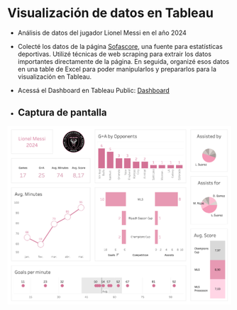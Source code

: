 # Visualización de datos en Tableau

- Análisis de datos del jugador Lionel Messi en el año 2024
- Colecté los datos de la página [Sofascore](https://www.sofascore.com/pt/), una fuente para estatísticas deportivas.
Utilizé técnicas de web scraping para extrair los datos importantes directamente de la página. En seguida, organizé esos datos en una table de Excel para poder manipularlos y prepararlos para la visualización en Tableau.
- Acessá el Dashboard en Tableau Public: [Dashboard](https://public.tableau.com/views/LionelMessi-2024/Painel1?:language=pt-BR&publish=yes&:sid=&:display_count=n&:origin=viz_share_link)

- ## Captura de pantalla

![Dashboard](/images/dashboard.png) 

